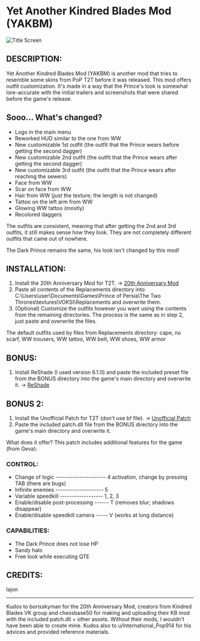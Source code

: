 # Yet Another Kindred Blades Mod (YAKBM)

![Title Screen](https://i.imgur.com/shTQGCS.jpeg)

## DESCRIPTION:
Yet Another Kindred Blades Mod (YAKBM) is another mod that tries to resemble some skins from PoP T2T before it was released.
This mod offers outfit customization. It's made in a way that the Prince's look is somewhat lore-accurate with 
the initial trailers and screenshots that were shared before the game's release.

## Sooo... What's changed?
-    Logo in the main menu
-    Reworked HUD similar to the one from WW
-    New customizable 1st outfit (the outfit that the Prince wears before getting the second dagger)
-    New customizable 2nd outfit (the outfit that the Prince wears after getting the second dagger)
-    New customizable 3rd outfit (the outfit that the Prince wears after reaching the sewers)
-    Face from WW
-    Scar on face from WW
-    Hair from WW (just the texture; the length is not changed)
-    Tattoo on the left arm from WW
-    Glowing WW tattoo (mostly)
-    Recolored daggers

The outfits are consistent, meaning that after getting the 2nd and 3rd outfits, it still makes sense how they look.
They are not completely different outfits that came out of nowhere.

The Dark Prince remains the same, his look isn't changed by this mod!

## INSTALLATION:
1. Install the 20th Anniversary Mod for T2T.       ->       [20th Anniversary Mod](https://www.nexusmods.com/princeofpersiathetwothrones/mods/12)
2. Paste all contents of the Replacements directory into
C:\Users\user\Documents\Games\Prince of Persia\The Two Thrones\textures\VOKSI\Replacements
and overwrite them.
1. (Optional) Customize the outfits however you want using the contents from the remaining directories.
The process is the same as in step 2, just paste and overwrite the files.

The default outfits used by files from Replacements directory: cape, no scarf, WW trousers, WW tattoo, WW belt, WW shoes,
WW armor

## BONUS:
1. Install ReShade (I used version 6.1.0) and paste the included preset file from the BONUS directory
into the game's main directory and overwrite it.         ->      [ReShade](https://reshade.me)

## BONUS 2:
1. Install the Unofficial Patch for T2T (don't use bf file). ->  [Unofficial Patch](https://www.nexusmods.com/princeofpersiathetwothrones/mods/10)
2. Paste the included patch.dll file from the BONUS directory into the game's main directory and overwrite it.

What does it offer?
This patch includes additional features for the game (from Geva):

### CONTROL:
-    Change of logic --------------------- 4 activation, change by pressing TAB (there are bugs)
-    Infinite enemies -------------------- 5
-    Variable speedkill ------------------ 1, 2, 3
-    Enable/disable post-processing ------ T (removes blur; shadows disappear)
-    Enable/disable speedkill camera ----- V (works at long distance)

### CAPABILITIES:
-    The Dark Prince does not lose HP
-    Sandy halo
-    Free look while executing QTE

## CREDITS:
lajon

-------------------------------------------------------------------------------------------------------
Kudos to borisskyman for the 20th Anniversary Mod, creators from Kindred Blades VK group and chessbase50 for 
making and uploading their KB mod with the included patch.dll + other assets.
Without their mods, I wouldn't have been able to create mine.
Kudos also to u/International_Pop914 for his advices and provided reference materials.